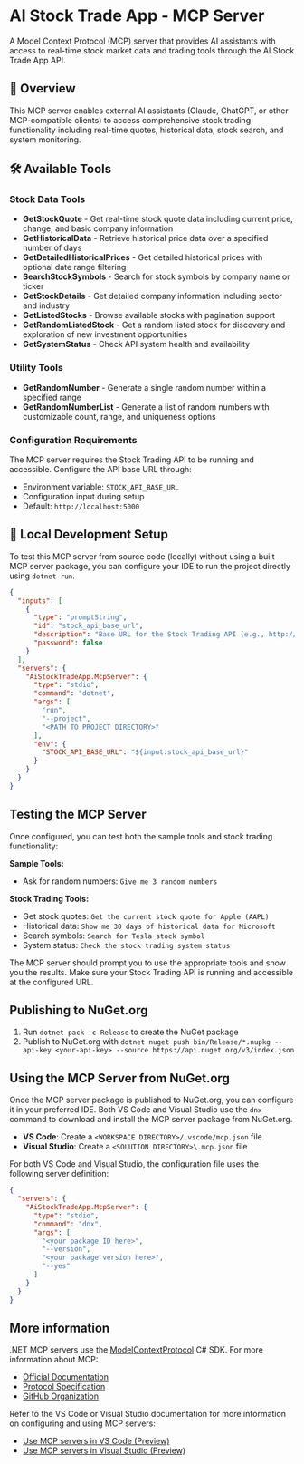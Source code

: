 # AI Stock Trade App - MCP Server

A Model Context Protocol (MCP) server that provides AI assistants with access to real-time stock market data and trading tools through the AI Stock Trade App API.

## 🚀 Overview

This MCP server enables external AI assistants (Claude, ChatGPT, or other MCP-compatible clients) to access comprehensive stock trading functionality including real-time quotes, historical data, stock search, and system monitoring.

## 🛠️ Available Tools

### Stock Data Tools
- **GetStockQuote** - Get real-time stock quote data including current price, change, and basic company information
- **GetHistoricalData** - Retrieve historical price data over a specified number of days
- **GetDetailedHistoricalPrices** - Get detailed historical prices with optional date range filtering
- **SearchStockSymbols** - Search for stock symbols by company name or ticker
- **GetStockDetails** - Get detailed company information including sector and industry
- **GetListedStocks** - Browse available stocks with pagination support
- **GetRandomListedStock** - Get a random listed stock for discovery and exploration of new investment opportunities
- **GetSystemStatus** - Check API system health and availability

### Utility Tools
- **GetRandomNumber** - Generate a single random number within a specified range
- **GetRandomNumberList** - Generate a list of random numbers with customizable count, range, and uniqueness options

### Configuration Requirements

The MCP server requires the Stock Trading API to be running and accessible. Configure the API base URL through:
- Environment variable: `STOCK_API_BASE_URL`
- Configuration input during setup
- Default: `http://localhost:5000`

## 🔧 Local Development Setup

To test this MCP server from source code (locally) without using a built MCP server package, you can configure your IDE to run the project directly using `dotnet run`.

```json
{
  "inputs": [
    {
      "type": "promptString",
      "id": "stock_api_base_url",
      "description": "Base URL for the Stock Trading API (e.g., http://localhost:5000)",
      "password": false
    }
  ],
  "servers": {
    "AiStockTradeApp.McpServer": {
      "type": "stdio",
      "command": "dotnet",
      "args": [
        "run",
        "--project",
        "<PATH TO PROJECT DIRECTORY>"
      ],
      "env": {
        "STOCK_API_BASE_URL": "${input:stock_api_base_url}"
      }
    }
  }
}
```

## Testing the MCP Server

Once configured, you can test both the sample tools and stock trading functionality:

**Sample Tools:**
- Ask for random numbers: `Give me 3 random numbers`

**Stock Trading Tools:**
- Get stock quotes: `Get the current stock quote for Apple (AAPL)`
- Historical data: `Show me 30 days of historical data for Microsoft`
- Search symbols: `Search for Tesla stock symbol`
- System status: `Check the stock trading system status`

The MCP server should prompt you to use the appropriate tools and show you the results. Make sure your Stock Trading API is running and accessible at the configured URL.

## Publishing to NuGet.org

1. Run `dotnet pack -c Release` to create the NuGet package
2. Publish to NuGet.org with `dotnet nuget push bin/Release/*.nupkg --api-key <your-api-key> --source https://api.nuget.org/v3/index.json`

## Using the MCP Server from NuGet.org

Once the MCP server package is published to NuGet.org, you can configure it in your preferred IDE. Both VS Code and Visual Studio use the `dnx` command to download and install the MCP server package from NuGet.org.

- **VS Code**: Create a `<WORKSPACE DIRECTORY>/.vscode/mcp.json` file
- **Visual Studio**: Create a `<SOLUTION DIRECTORY>\.mcp.json` file

For both VS Code and Visual Studio, the configuration file uses the following server definition:

```json
{
  "servers": {
    "AiStockTradeApp.McpServer": {
      "type": "stdio",
      "command": "dnx",
      "args": [
        "<your package ID here>",
        "--version",
        "<your package version here>",
        "--yes"
      ]
    }
  }
}
```

## More information

.NET MCP servers use the [ModelContextProtocol](https://www.nuget.org/packages/ModelContextProtocol) C# SDK. For more information about MCP:

- [Official Documentation](https://modelcontextprotocol.io/)
- [Protocol Specification](https://spec.modelcontextprotocol.io/)
- [GitHub Organization](https://github.com/modelcontextprotocol)

Refer to the VS Code or Visual Studio documentation for more information on configuring and using MCP servers:

- [Use MCP servers in VS Code (Preview)](https://code.visualstudio.com/docs/copilot/chat/mcp-servers)
- [Use MCP servers in Visual Studio (Preview)](https://learn.microsoft.com/visualstudio/ide/mcp-servers)
